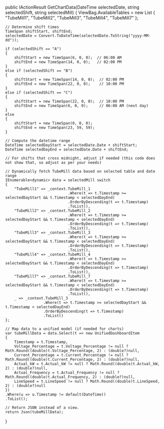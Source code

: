 public IActionResult GetChartData(DateTime selectedDate, string selectedShift, string selectedMill)
{
    ViewBag.AvailableTables = new List<string>
    {
        "TubeMill1",
        "TubeMill2",
        "TubeMill3",
        "TubeMill4",
        "TubeMill7"
    };

    // Determine shift times
    TimeSpan shiftStart, shiftEnd;
    selectedDate = Convert.ToDateTime(selectedDate.ToString("yyyy-MM-dd"));

    if (selectedShift == "A")
    {
        shiftStart = new TimeSpan(6, 0, 0);  // 06:00 AM
        shiftEnd = new TimeSpan(14, 0, 0);   // 02:00 PM
    }
    else if (selectedShift == "B")
    {
        shiftStart = new TimeSpan(14, 0, 0);  // 02:00 PM
        shiftEnd = new TimeSpan(22, 0, 0);    // 10:00 PM
    }
    else if (selectedShift == "C")
    {
        shiftStart = new TimeSpan(22, 0, 0);  // 10:00 PM
        shiftEnd = new TimeSpan(6, 0, 0);     // 06:00 AM (next day)
    }
    else
    {
        shiftStart = new TimeSpan(0, 0, 0);  
        shiftEnd = new TimeSpan(23, 59, 59);
    }

    // Compute the datetime range
    DateTime selectedDayStart = selectedDate.Date + shiftStart;
    DateTime selectedDayEnd = selectedDate.Date + shiftEnd;
    
    // For shifts that cross midnight, adjust if needed (this code does not show that, so adjust as per your needs)

    // Dynamically fetch TubeMill data based on selected table and date range
    IEnumerable<dynamic> data = selectedMill switch
    {
        "TubeMill1" => _context.TubeMill_1
                                .Where(t => t.Timestamp >= selectedDayStart && t.Timestamp < selectedDayEnd)
                                .OrderByDescending(t => t.Timestamp)
                                .ToList(),
        "TubeMill2" => _context.TubeMill_2
                                .Where(t => t.Timestamp >= selectedDayStart && t.Timestamp < selectedDayEnd)
                                .OrderByDescending(t => t.Timestamp)
                                .ToList(),
        "TubeMill3" => _context.TubeMill_3
                                .Where(t => t.Timestamp >= selectedDayStart && t.Timestamp < selectedDayEnd)
                                .OrderByDescending(t => t.Timestamp)
                                .ToList(),
        "TubeMill4" => _context.TubeMill_4
                                .Where(t => t.Timestamp >= selectedDayStart && t.Timestamp < selectedDayEnd)
                                .OrderByDescending(t => t.Timestamp)
                                .ToList(),
        "TubeMill7" => _context.TubeMill_7
                                .Where(t => t.Timestamp >= selectedDayStart && t.Timestamp < selectedDayEnd)
                                .OrderByDescending(t => t.Timestamp)
                                .ToList(),
        _ => _context.TubeMill_3
                     .Where(t => t.Timestamp >= selectedDayStart && t.Timestamp < selectedDayEnd)
                     .OrderByDescending(t => t.Timestamp)
                     .ToList()
    };

    // Map data to a unified model (if needed for charts)
    var tubeMillData = data.Select(t => new UnifiedDashboardItem
    {
        Timestamp = t.Timestamp,
        Voltage_Percentage = t.Voltage_Percentage != null ? Math.Round((double)t.Voltage_Percentage, 2) : (double?)null,
        Current_Percentage = t.Current_Percentage != null ? Math.Round((double)t.Current_Percentage, 2) : (double?)null,
        Actual_kW = t.Actual_kW != null ? Math.Round((double)t.Actual_kW, 2) : (double?)null,
        Actual_Frequency = t.Actual_Frequency != null ? Math.Round((double)t.Actual_Frequency, 2) : (double?)null,
        LineSpeed = t.LineSpeed != null ? Math.Round((double)t.LineSpeed, 2) : (double?)null
    })
    .Where(u => u.Timestamp != default(DateTime))
    .ToList();

    // Return JSON instead of a view.
    return Json(tubeMillData);
}